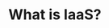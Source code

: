 ---
layout: question
title: What is IaaS?
options:
  - Infrastructure as a Service
  - Internet as a Service
  - Integration as a Service
answer: 0
explanation: "IaaS stands for Infrastructure as a Service."
---